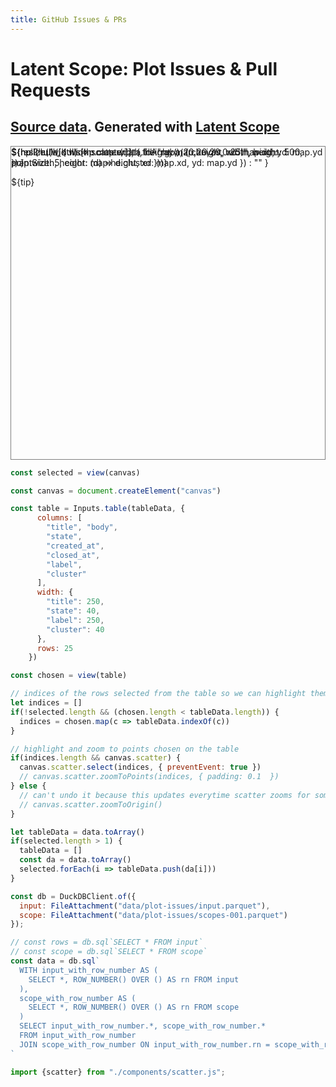 ```yaml
---
title: GitHub Issues & PRs
---
```


<style>
</style>

<h1>Latent Scope: Plot Issues & Pull Requests</h1>
<h2><a href="https://osf.io/mrghc/?view_only">Source data</a>. Generated with <a href="https://github.com/enjalot/latent-scope">Latent Scope</a></h2>
<div style="border: 1px solid gray; position:relative; height: 500px;">
  <div>
      ${resize((width) => scatter(data.toArray(), { 
        canvas, 
        width, 
        height: 500, 
        pointSize: 5,
        color: (d) => d.cluster 
    }))}
  </div>
  <div style="position:absolute;top:0;pointer-events:none;">
      ${hull(hulls, { 
        width: map.width,
        height: map.height,
        xd: map.xd,
        yd: map.yd
      })
      }
  </div>
  <div style="position:absolute;top:0;pointer-events:none;">
      ${hp ? hull([hulls[hp.cluster]], { 
        fill: "rgba(20,20,20,0.25)",
        width: map.width,
        height: map.height,
        xd: map.xd,
        yd: map.yd
      }) : "" }
  </div>
  
  ${tip}

</div>


```js
const selected = view(canvas)
```

```js
const canvas = document.createElement("canvas")
```

```js
const table = Inputs.table(tableData, { 
      columns: [
        "title", "body",
        "state",
        "created_at",
        "closed_at",
        "label", 
        "cluster"
      ],
      width: {
        "title": 250,
        "state": 40,
        "label": 250,
        "cluster": 40
      },
      rows: 25
    })
```

```js
const chosen = view(table)
```
```js
// indices of the rows selected from the table so we can highlight them on the map
let indices = []
if(!selected.length && (chosen.length < tableData.length)) {
  indices = chosen.map(c => tableData.indexOf(c))
}
```

```js
// highlight and zoom to points chosen on the table
if(indices.length && canvas.scatter) {
  canvas.scatter.select(indices, { preventEvent: true })
  // canvas.scatter.zoomToPoints(indices, { padding: 0.1  })
} else {
  // can't undo it because this updates everytime scatter zooms for some reason
  // canvas.scatter.zoomToOrigin()
}
```

```js
let tableData = data.toArray()
if(selected.length > 1) {
  tableData = []
  const da = data.toArray()
  selected.forEach(i => tableData.push(da[i]))
}
```


```js
const db = DuckDBClient.of({
  input: FileAttachment("data/plot-issues/input.parquet"),
  scope: FileAttachment("data/plot-issues/scopes-001.parquet")
});
```


```js
// const rows = db.sql`SELECT * FROM input`
// const scope = db.sql`SELECT * FROM scope`
const data = db.sql`
  WITH input_with_row_number AS (
    SELECT *, ROW_NUMBER() OVER () AS rn FROM input
  ),
  scope_with_row_number AS (
    SELECT *, ROW_NUMBER() OVER () AS rn FROM scope
  )
  SELECT input_with_row_number.*, scope_with_row_number.*
  FROM input_with_row_number
  JOIN scope_with_row_number ON input_with_row_number.rn = scope_with_row_number.rn
`
```

```js
import {scatter} from "./components/scatter.js";
```

